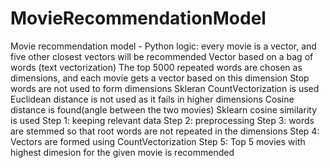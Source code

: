 # MovieRecommendationModel
Movie recommendation model - Python
logic:  every movie is a vector, and five other closest vectors will be recommended
Vector based on a bag of words (text vectorization)
The top 5000 repeated words are chosen as dimensions, and each movie gets a vector based on this dimension
Stop words are not used to form dimensions 
Skleran CountVectorization is used 
Euclidean distance is not used as it fails in higher dimensions 
Cosine distance is found(angle between the two movies)
Sklearn cosine similarity is used 
Step 1: keeping relevant data
Step 2: preprocessing 
Step 3: words are stemmed so that root words are not repeated in the dimensions 
Step 4: Vectors are formed using CountVectorization
Step 5: Top 5 movies with highest dimesion for the given movie is recommended

